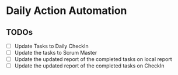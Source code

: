 # Daily Action Automation

## TODOs
 - [ ] Update Tasks to Daily CheckIn
 - [ ] Update the tasks to Scrum Master
 - [ ] Update the updated report of the completed tasks on local report
 - [ ] Update the updated report of the completed tasks on CheckIn